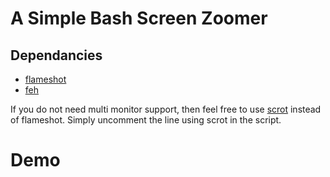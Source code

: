 # A Simple Bash Screen Zoomer

## Dependancies
 - [flameshot](https://github.com/flameshot-org/flameshot)
 - [feh](https://github.com/derf/feh)

If you do not need multi monitor support, then feel free to use [scrot](https://github.com/dreamer/scrot) instead of flameshot. 
Simply uncomment the line using scrot in the script.

# Demo


